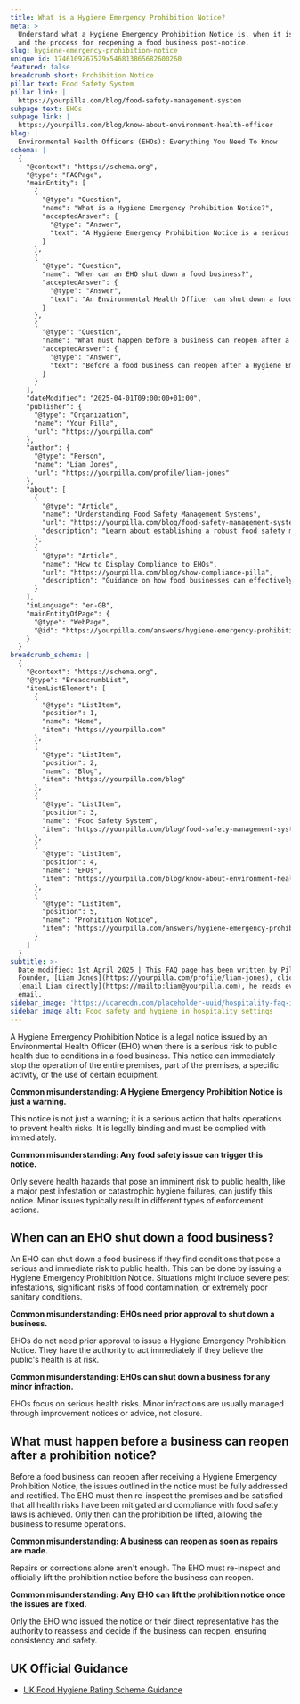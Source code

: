 ```yaml
---
title: What is a Hygiene Emergency Prohibition Notice?
meta: >
  Understand what a Hygiene Emergency Prohibition Notice is, when it is issued,
  and the process for reopening a food business post-notice.
slug: hygiene-emergency-prohibition-notice
unique id: 1746109267529x546813865682600260
featured: false
breadcrumb short: Prohibition Notice
pillar text: Food Safety System
pillar link: |
  https://yourpilla.com/blog/food-safety-management-system
subpage text: EHOs
subpage link: |
  https://yourpilla.com/blog/know-about-environment-health-officer
blog: |
  Environmental Health Officers (EHOs): Everything You Need To Know
schema: |
  {
    "@context": "https://schema.org",
    "@type": "FAQPage",
    "mainEntity": [
      {
        "@type": "Question",
        "name": "What is a Hygiene Emergency Prohibition Notice?",
        "acceptedAnswer": {
          "@type": "Answer",
          "text": "A Hygiene Emergency Prohibition Notice is a serious legal directive issued by an Environmental Health Officer when there is an imminent and severe risk to public health from a food business. This notice can lead to the immediate cessation of operations at the business or certain activities within it to safeguard public health."
        }
      },
      {
        "@type": "Question",
        "name": "When can an EHO shut down a food business?",
        "acceptedAnswer": {
          "@type": "Answer",
          "text": "An Environmental Health Officer can shut down a food business if they discover conditions that pose a significant and immediate threat to public health. This is typically enforced through a Hygiene Emergency Prohibition Notice for severe issues such as major pest infestations or significant hygiene failures."
        }
      },
      {
        "@type": "Question",
        "name": "What must happen before a business can reopen after a prohibition notice?",
        "acceptedAnswer": {
          "@type": "Answer",
          "text": "Before a food business can reopen after a Hygiene Emergency Prohibition Notice, the business must rectify the health risks specified in the notice. The reopening process involves a re-inspection by the original or representative Environmental Health Officer, who must confirm that all health risks have been mitigated and the premises comply with food safety regulations."
        }
      }
    ],
    "dateModified": "2025-04-01T09:00:00+01:00",
    "publisher": {
      "@type": "Organization",
      "name": "Your Pilla",
      "url": "https://yourpilla.com"
    },
    "author": {
      "@type": "Person",
      "name": "Liam Jones",
      "url": "https://yourpilla.com/profile/liam-jones"
    },
    "about": [
      {
        "@type": "Article",
        "name": "Understanding Food Safety Management Systems",
        "url": "https://yourpilla.com/blog/food-safety-management-system",
        "description": "Learn about establishing a robust food safety management system to ensure daily compliance and prepare for unannounced EHO visits."
      },
      {
        "@type": "Article",
        "name": "How to Display Compliance to EHOs",
        "url": "https://yourpilla.com/blog/show-compliance-pilla",
        "description": "Guidance on how food businesses can effectively demonstrate compliance to Environmental Health Officers during inspections."
      }
    ],
    "inLanguage": "en-GB",
    "mainEntityOfPage": {
      "@type": "WebPage",
      "@id": "https://yourpilla.com/answers/hygiene-emergency-prohibition-notice"
    }
  }
breadcrumb_schema: |
  {
    "@context": "https://schema.org",
    "@type": "BreadcrumbList",
    "itemListElement": [
      {
        "@type": "ListItem",
        "position": 1,
        "name": "Home",
        "item": "https://yourpilla.com"
      },
      {
        "@type": "ListItem",
        "position": 2,
        "name": "Blog",
        "item": "https://yourpilla.com/blog"
      },
      {
        "@type": "ListItem",
        "position": 3,
        "name": "Food Safety System",
        "item": "https://yourpilla.com/blog/food-safety-management-system"
      },
      {
        "@type": "ListItem",
        "position": 4,
        "name": "EHOs",
        "item": "https://yourpilla.com/blog/know-about-environment-health-officer"
      },
      {
        "@type": "ListItem",
        "position": 5,
        "name": "Prohibition Notice",
        "item": "https://yourpilla.com/answers/hygiene-emergency-prohibition-notice"
      }
    ]
  }
subtitle: >-
  Date modified: 1st April 2025 | This FAQ page has been written by Pilla
  Founder, [Liam Jones](https://yourpilla.com/profile/liam-jones), click to
  [email Liam directly](https://mailto:liam@yourpilla.com), he reads every
  email.
sidebar_image: 'https://ucarecdn.com/placeholder-uuid/hospitality-faq-image.jpg'
sidebar_image_alt: Food safety and hygiene in hospitality settings
---
```

A Hygiene Emergency Prohibition Notice is a legal notice issued by an Environmental Health Officer (EHO) when there is a serious risk to public health due to conditions in a food business. This notice can immediately stop the operation of the entire premises, part of the premises, a specific activity, or the use of certain equipment.

**Common misunderstanding: A Hygiene Emergency Prohibition Notice is just a warning.**

This notice is not just a warning; it is a serious action that halts operations to prevent health risks. It is legally binding and must be complied with immediately.

**Common misunderstanding: Any food safety issue can trigger this notice.**

Only severe health hazards that pose an imminent risk to public health, like a major pest infestation or catastrophic hygiene failures, can justify this notice. Minor issues typically result in different types of enforcement actions.

## When can an EHO shut down a food business?

An EHO can shut down a food business if they find conditions that pose a serious and immediate risk to public health. This can be done by issuing a Hygiene Emergency Prohibition Notice. Situations might include severe pest infestations, significant risks of food contamination, or extremely poor sanitary conditions.

**Common misunderstanding: EHOs need prior approval to shut down a business.**

EHOs do not need prior approval to issue a Hygiene Emergency Prohibition Notice. They have the authority to act immediately if they believe the public's health is at risk.

**Common misunderstanding: EHOs can shut down a business for any minor infraction.**

EHOs focus on serious health risks. Minor infractions are usually managed through improvement notices or advice, not closure.

## What must happen before a business can reopen after a prohibition notice?

Before a food business can reopen after receiving a Hygiene Emergency Prohibition Notice, the issues outlined in the notice must be fully addressed and rectified. The EHO must then re-inspect the premises and be satisfied that all health risks have been mitigated and compliance with food safety laws is achieved. Only then can the prohibition be lifted, allowing the business to resume operations.

**Common misunderstanding: A business can reopen as soon as repairs are made.**

Repairs or corrections alone aren't enough. The EHO must re-inspect and officially lift the prohibition notice before the business can reopen.

**Common misunderstanding: Any EHO can lift the prohibition notice once the issues are fixed.**

Only the EHO who issued the notice or their direct representative has the authority to reassess and decide if the business can reopen, ensuring consistency and safety.

## UK Official Guidance

-   [UK Food Hygiene Rating Scheme Guidance](https://www.food.gov.uk/safety-hygiene/food-hygiene-rating-scheme)
